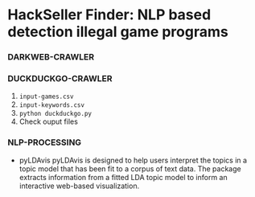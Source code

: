 # HackSeller Finder: NLP based detection illegal game programs

### DARKWEB-CRAWLER

### DUCKDUCKGO-CRAWLER
1. `input-games.csv`
2. `input-keywords.csv`
3. `python duckduckgo.py`
4. Check ouput files

### NLP-PROCESSING
- pyLDAvis
pyLDAvis is designed to help users interpret the topics in a topic model that has been fit to a corpus of text data.
The package extracts information from a fitted LDA topic model to inform an interactive web-based visualization.